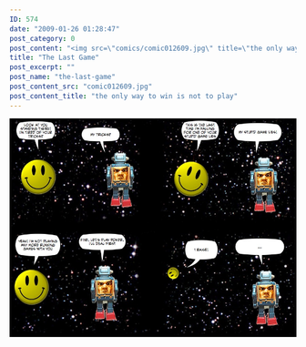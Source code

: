 ```yaml
---
ID: 574
date: "2009-01-26 01:28:47"
post_category: 0
post_content: "<img src=\"comics/comic012609.jpg\" title=\"the only way to win is not to play\" />"
title: "The Last Game"
post_excerpt: ""
post_name: "the-last-game"
post_content_src: "comic012609.jpg"
post_content_title: "the only way to win is not to play"
---
```



[![the only way to win is not to play](/comics-hi-res/comic012609.jpg)](/comics-hi-res/comic012609.jpg)
